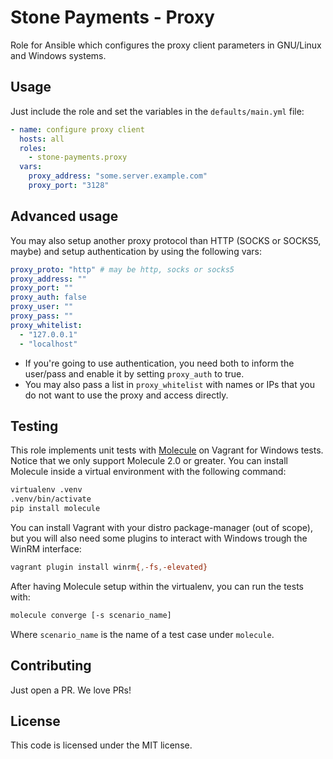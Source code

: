 # Stone Payments - Proxy

Role for Ansible which configures the proxy client parameters in GNU/Linux and Windows systems.

## Usage

Just include the role and set the variables in the `defaults/main.yml` file:

```yaml
- name: configure proxy client
  hosts: all
  roles:
    - stone-payments.proxy
  vars:
    proxy_address: "some.server.example.com"
    proxy_port: "3128"
```

## Advanced usage

You may also setup another proxy protocol than HTTP (SOCKS or SOCKS5, maybe) and setup authentication by using the following vars:

```yaml
proxy_proto: "http" # may be http, socks or socks5
proxy_address: ""
proxy_port: ""
proxy_auth: false
proxy_user: ""
proxy_pass: ""
proxy_whitelist:
  - "127.0.0.1"
  - "localhost"
```

- If you're going to use authentication, you need both to inform the user/pass and enable it by setting `proxy_auth` to true.
- You may also pass a list in `proxy_whitelist` with names or IPs that you do not want to use the proxy and access directly.

## Testing

This role implements unit tests with [Molecule](https://molecule.readthedocs.io/) on Vagrant for Windows tests. Notice
that we only support Molecule 2.0 or greater. You can install Molecule inside a virtual environment with the following
command:
```sh
virtualenv .venv
.venv/bin/activate
pip install molecule
```
You can install Vagrant with your distro package-manager (out of scope), but you will also need some plugins to
interact with Windows trough the WinRM interface:
```sh
vagrant plugin install winrm{,-fs,-elevated}
```

After having Molecule setup within the virtualenv, you can run the tests with:
```sh
molecule converge [-s scenario_name]
```
Where `scenario_name` is the name of a test case under `molecule`.

## Contributing

Just open a PR. We love PRs!

## License

This code is licensed under the MIT license.

